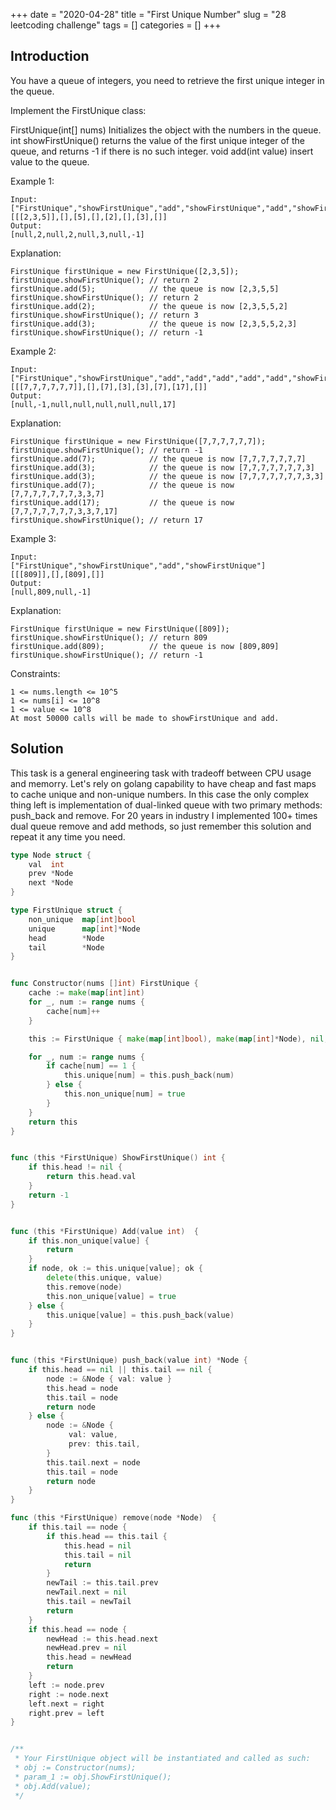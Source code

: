 +++
date = "2020-04-28"
title = "First Unique Number"
slug = "28 leetcoding challenge"
tags = []
categories = []
+++

## Introduction

You have a queue of integers, you need to retrieve the first unique integer in the queue.

Implement the FirstUnique class:

FirstUnique(int[] nums) Initializes the object with the numbers in the queue.
int showFirstUnique() returns the value of the first unique integer of the queue, and returns -1 if there is no such integer.
void add(int value) insert value to the queue.


Example 1:
```
Input:
["FirstUnique","showFirstUnique","add","showFirstUnique","add","showFirstUnique","add","showFirstUnique"]
[[[2,3,5]],[],[5],[],[2],[],[3],[]]
Output:
[null,2,null,2,null,3,null,-1]
```

Explanation:
```
FirstUnique firstUnique = new FirstUnique([2,3,5]);
firstUnique.showFirstUnique(); // return 2
firstUnique.add(5);            // the queue is now [2,3,5,5]
firstUnique.showFirstUnique(); // return 2
firstUnique.add(2);            // the queue is now [2,3,5,5,2]
firstUnique.showFirstUnique(); // return 3
firstUnique.add(3);            // the queue is now [2,3,5,5,2,3]
firstUnique.showFirstUnique(); // return -1
```

Example 2:
```
Input:
["FirstUnique","showFirstUnique","add","add","add","add","add","showFirstUnique"]
[[[7,7,7,7,7,7]],[],[7],[3],[3],[7],[17],[]]
Output:
[null,-1,null,null,null,null,null,17]
```

Explanation:
```
FirstUnique firstUnique = new FirstUnique([7,7,7,7,7,7]);
firstUnique.showFirstUnique(); // return -1
firstUnique.add(7);            // the queue is now [7,7,7,7,7,7,7]
firstUnique.add(3);            // the queue is now [7,7,7,7,7,7,7,3]
firstUnique.add(3);            // the queue is now [7,7,7,7,7,7,7,3,3]
firstUnique.add(7);            // the queue is now [7,7,7,7,7,7,7,3,3,7]
firstUnique.add(17);           // the queue is now [7,7,7,7,7,7,7,3,3,7,17]
firstUnique.showFirstUnique(); // return 17
```

Example 3:
```
Input:
["FirstUnique","showFirstUnique","add","showFirstUnique"]
[[[809]],[],[809],[]]
Output:
[null,809,null,-1]
```

Explanation:
```
FirstUnique firstUnique = new FirstUnique([809]);
firstUnique.showFirstUnique(); // return 809
firstUnique.add(809);          // the queue is now [809,809]
firstUnique.showFirstUnique(); // return -1
```

Constraints:

```
1 <= nums.length <= 10^5
1 <= nums[i] <= 10^8
1 <= value <= 10^8
At most 50000 calls will be made to showFirstUnique and add.
```

## Solution

This task is a general engineering task with tradeoff between CPU usage and memorry.
Let's rely on golang capability to have cheap and fast maps to cache unique and non-unique numbers.
In this case the only complex thing left is implementation of dual-linked queue with two primary methods: push_back and remove.
For 20 years in industry I implemented 100+ times dual queue remove and add methods, so just remember this solution and repeat it any time you need.

``` go
type Node struct {
    val  int
    prev *Node
    next *Node
}

type FirstUnique struct {
    non_unique  map[int]bool   
    unique      map[int]*Node
    head        *Node
    tail        *Node
}


func Constructor(nums []int) FirstUnique {
    cache := make(map[int]int)
    for _, num := range nums {
        cache[num]++
    }

    this := FirstUnique { make(map[int]bool), make(map[int]*Node), nil, nil }

    for _, num := range nums {
        if cache[num] == 1 {
            this.unique[num] = this.push_back(num)
        } else {
            this.non_unique[num] = true
        }
    }
    return this
}


func (this *FirstUnique) ShowFirstUnique() int {
    if this.head != nil {
        return this.head.val
    }
    return -1
}


func (this *FirstUnique) Add(value int)  {
    if this.non_unique[value] {
        return
    }
    if node, ok := this.unique[value]; ok {
        delete(this.unique, value)
        this.remove(node)
        this.non_unique[value] = true
    } else {
        this.unique[value] = this.push_back(value)
    }
}


func (this *FirstUnique) push_back(value int) *Node {
    if this.head == nil || this.tail == nil {
        node := &Node { val: value }
        this.head = node
        this.tail = node
        return node
    } else {
        node := &Node {
             val: value,
             prev: this.tail,
        }
        this.tail.next = node
        this.tail = node
        return node
    }
}

func (this *FirstUnique) remove(node *Node)  {
    if this.tail == node {
        if this.head == this.tail {
            this.head = nil
            this.tail = nil
            return
        }    
        newTail := this.tail.prev
        newTail.next = nil
        this.tail = newTail
        return
    }
    if this.head == node {
        newHead := this.head.next
        newHead.prev = nil
        this.head = newHead
        return
    }
    left := node.prev
    right := node.next
    left.next = right
    right.prev = left
}


/**
 * Your FirstUnique object will be instantiated and called as such:
 * obj := Constructor(nums);
 * param_1 := obj.ShowFirstUnique();
 * obj.Add(value);
 */
```
